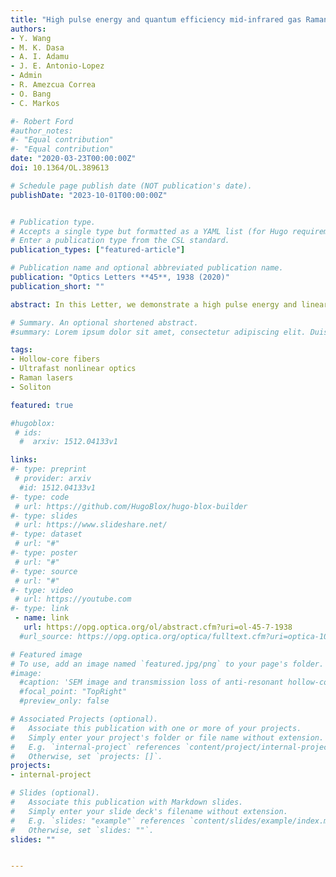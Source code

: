 ```yaml
---
title: "High pulse energy and quantum efficiency mid-infrared gas Raman fiber laser targeting CO2 absorption at 4.2 µm"
authors:
- Y. Wang
- M. K. Dasa
- A. I. Adamu
- J. E. Antonio-Lopez
- Admin
- R. Amezcua Correa
- O. Bang
- C. Markos

#- Robert Ford
#author_notes:
#- "Equal contribution"
#- "Equal contribution"
date: "2020-03-23T00:00:00Z"
doi: 10.1364/OL.389613

# Schedule page publish date (NOT publication's date).
publishDate: "2023-10-01T00:00:00Z"


# Publication type.
# Accepts a single type but formatted as a YAML list (for Hugo requirements).
# Enter a publication type from the CSL standard.
publication_types: ["featured-article"]

# Publication name and optional abbreviated publication name.
publication: "Optics Letters **45**, 1938 (2020)"
publication_short: ""

abstract: In this Letter, we demonstrate a high pulse energy and linearly polarized mid-infrared Raman fiber laser targeting the strongest absorption line of CO2 at 4.2 µm. This laser was generated from a hydrogen (H2)-filled antiresonant hollow-core fiber, pumped by a custom-made 1532.8 nm Er-doped fiber laser delivering 6.9 ns pulses and 11.6 kW peak power. A quantum efficiency as high as 74% was achieved, to yield 17.6 µJ pulse energy at 4.22 µm. Less than 20 bar H2 pressure was required to maximize the pulse energy since the transient Raman regime was efficiently suppressed by the long pump pulses.

# Summary. An optional shortened abstract.
#summary: Lorem ipsum dolor sit amet, consectetur adipiscing elit. Duis posuere tellus ac convallis placerat. Proin tincidunt magna sed ex sollicitudin condimentum.

tags:
- Hollow-core fibers
- Ultrafast nonlinear optics
- Raman lasers
- Soliton

featured: true

#hugoblox:
 # ids:
  #  arxiv: 1512.04133v1

links:
#- type: preprint
 # provider: arxiv
  #id: 1512.04133v1
#- type: code
 # url: https://github.com/HugoBlox/hugo-blox-builder
#- type: slides
 # url: https://www.slideshare.net/
#- type: dataset
 # url: "#"
#- type: poster
 # url: "#"
#- type: source
 # url: "#"
#- type: video
 # url: https://youtube.com
#- type: link
 - name: link
   url: https://opg.optica.org/ol/abstract.cfm?uri=ol-45-7-1938
  #url_source: https://opg.optica.org/optica/fulltext.cfm?uri=optica-10-10-1253

# Featured image
# To use, add an image named `featured.jpg/png` to your page's folder. 
#image:
  #caption: 'SEM image and transmission loss of anti-resonant hollow-core fiber'
  #focal_point: "TopRight"
  #preview_only: false

# Associated Projects (optional).
#   Associate this publication with one or more of your projects.
#   Simply enter your project's folder or file name without extension.
#   E.g. `internal-project` references `content/project/internal-project/index.md`.
#   Otherwise, set `projects: []`.
projects:
- internal-project

# Slides (optional).
#   Associate this publication with Markdown slides.
#   Simply enter your slide deck's filename without extension.
#   E.g. `slides: "example"` references `content/slides/example/index.md`.
#   Otherwise, set `slides: ""`.
slides: ""


---
```

